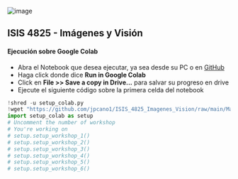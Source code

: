 ![image](https://docs.google.com/uc?export=download&id=15DUc09hFGqR8qcpYiN1OajRNaASmiL6d)
## **ISIS 4825 - Imágenes y Visión**
#### **Ejecución sobre Google Colab**
- Abra el Notebook que desea ejecutar, ya sea desde su PC o en [GitHub](https://github.com/jpcano1/ISIS_4825_taller_3.git)
- Haga click donde dice **Run in Google Colab**
- Click en **File >> Save a copy in Drive...** para salvar su progreso en drive
- Ejecute el siguiente código sobre la primera celda del notebook
```python
!shred -u setup_colab.py
!wget "https://github.com/jpcano1/ISIS_4825_Imagenes_Vision/raw/main/Machine%20Learning/setup_colab.py" -O setup_colab.py
import setup_colab as setup
# Uncomment the number of workshop
# You're working on
# setup.setup_workshop_1()
# setup.setup_workshop_2()
# setup.setup_workshop_3()
# setup.setup_workshop_4()
# setup.setup_workshop_5()
# setup.setup_workshop_6()
```
